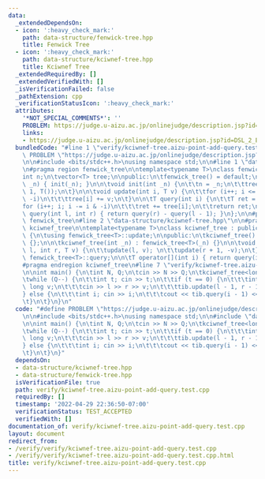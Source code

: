 ```yaml
---
data:
  _extendedDependsOn:
  - icon: ':heavy_check_mark:'
    path: data-structure/fenwick-tree.hpp
    title: Fenwick Tree
  - icon: ':heavy_check_mark:'
    path: data-structure/kciwnef-tree.hpp
    title: Kciwnef Tree
  _extendedRequiredBy: []
  _extendedVerifiedWith: []
  _isVerificationFailed: false
  _pathExtension: cpp
  _verificationStatusIcon: ':heavy_check_mark:'
  attributes:
    '*NOT_SPECIAL_COMMENTS*': ''
    PROBLEM: https://judge.u-aizu.ac.jp/onlinejudge/description.jsp?id=DSL_2_E
    links:
    - https://judge.u-aizu.ac.jp/onlinejudge/description.jsp?id=DSL_2_E
  bundledCode: "#line 1 \"verify/kciwnef-tree.aizu-point-add-query.test.cpp\"\n#define\
    \ PROBLEM \"https://judge.u-aizu.ac.jp/onlinejudge/description.jsp?id=DSL_2_E\"\
    \n\n#include <bits/stdc++.h>\nusing namespace std;\n\n#line 1 \"data-structure/fenwick-tree.hpp\"\
    \n#pragma region fenwick_tree\n\ntemplate<typename T>\nclass fenwick_tree {\n\t\
    int n;\n\tvector<T> tree;\n\npublic:\n\tfenwick_tree() = default;\n\n\tfenwick_tree(int\
    \ _n) { init(_n); }\n\n\tvoid init(int _n) {\n\t\tn = _n;\n\t\ttree.assign(n +\
    \ 1, T());\n\t}\n\n\tvoid update(int i, T v) {\n\t\tfor (i++; i <= n; i += i &\
    \ -i)\n\t\t\ttree[i] += v;\n\t}\n\n\tT query(int i) {\n\t\tT ret = T();\n\t\t\
    for (i++; i; i -= i & -i)\n\t\t\tret += tree[i];\n\t\treturn ret;\n\t}\n\n\tT\
    \ query(int l, int r) { return query(r) - query(l - 1); }\n};\n\n#pragma endregion\
    \ fenwick_tree\n#line 2 \"data-structure/kciwnef-tree.hpp\"\n\n#pragma region\
    \ kciwnef_tree\n\ntemplate<typename T>\nclass kciwnef_tree : public fenwick_tree<T>\
    \ {\n\tusing fenwick_tree<T>::update;\n\npublic:\n\tkciwnef_tree() : fenwick_tree<T>()\
    \ {};\n\n\tkciwnef_tree(int _n) : fenwick_tree<T>(_n) {}\n\n\tvoid update(int\
    \ l, int r, T v) {\n\t\tupdate(l, v); \n\t\tupdate(r + 1, -v);\n\t}\n\n\tusing\
    \ fenwick_tree<T>::query;\n\n\tT operator[](int i) { return query(i); }\n};\n\n\
    #pragma endregion kciwnef_tree\n#line 7 \"verify/kciwnef-tree.aizu-point-add-query.test.cpp\"\
    \n\nint main() {\n\tint N, Q;\n\tcin >> N >> Q;\n\tkciwnef_tree<long long> tib(N);\n\
    \twhile (Q--) {\n\t\tint t; cin >> t;\n\t\tif (t == 0) {\n\t\t\tint l, r; long\
    \ long v;\n\t\t\tcin >> l >> r >> v;\n\t\t\ttib.update(l - 1, r - 1, v);\n\t\t\
    } else {\n\t\t\tint i; cin >> i;\n\t\t\tcout << tib.query(i - 1) << '\\n';\n\t\
    \t}\n\t}\n}\n"
  code: "#define PROBLEM \"https://judge.u-aizu.ac.jp/onlinejudge/description.jsp?id=DSL_2_E\"\
    \n\n#include <bits/stdc++.h>\nusing namespace std;\n\n#include \"data-structure/kciwnef-tree.hpp\"\
    \n\nint main() {\n\tint N, Q;\n\tcin >> N >> Q;\n\tkciwnef_tree<long long> tib(N);\n\
    \twhile (Q--) {\n\t\tint t; cin >> t;\n\t\tif (t == 0) {\n\t\t\tint l, r; long\
    \ long v;\n\t\t\tcin >> l >> r >> v;\n\t\t\ttib.update(l - 1, r - 1, v);\n\t\t\
    } else {\n\t\t\tint i; cin >> i;\n\t\t\tcout << tib.query(i - 1) << '\\n';\n\t\
    \t}\n\t}\n}"
  dependsOn:
  - data-structure/kciwnef-tree.hpp
  - data-structure/fenwick-tree.hpp
  isVerificationFile: true
  path: verify/kciwnef-tree.aizu-point-add-query.test.cpp
  requiredBy: []
  timestamp: '2022-04-29 22:36:50-07:00'
  verificationStatus: TEST_ACCEPTED
  verifiedWith: []
documentation_of: verify/kciwnef-tree.aizu-point-add-query.test.cpp
layout: document
redirect_from:
- /verify/verify/kciwnef-tree.aizu-point-add-query.test.cpp
- /verify/verify/kciwnef-tree.aizu-point-add-query.test.cpp.html
title: verify/kciwnef-tree.aizu-point-add-query.test.cpp
---
```

